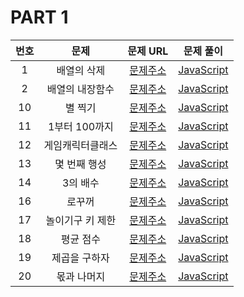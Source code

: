 # PART 1

| 번호 |       문제       |                                 문제 URL                                  |               문제 풀이                |
| :--: | :--------------: | :-----------------------------------------------------------------------: | :------------------------------------: |
|  1   |   배열의 삭제    |   [문제주소](https://www.notion.so/1-94677631c7b642a7bf3a60d93137f7b5)    |    [JavaScript](./1-배열의삭제.js)     |
|  2   | 배열의 내장함수  |   [문제주소](https://www.notion.so/2-788973aacbf949dc81e98db31036d458)    |  [JavaScript](./2-배열의내장함수.js)   |
|  10  |     별 찍기      |   [문제주소](https://www.notion.so/10-26e59abc17d6492eb8fe8f8c20c632ca)   |      [JavaScript](./10-별찍기.js)      |
|  11  |  1부터 100까지   | [문제주소](https://www.notion.so/11-for-e1aa3b5776fb4aa5b04addd81514f3a4) |   [JavaScript](./11-1부터100까지.js)   |
|  12  | 게임캐릭터클래스 |   [문제주소](https://www.notion.so/12-428b1f00ec8e4199a62e512afc83ab0b)   | [JavaScript](./12-게임캐릭터클래스.js) |
|  13  |   몇 번째 행성   |   [문제주소](https://www.notion.so/13-d4c0ca85e92d4bcb90b6b2091a00b502)   |    [JavaScript](./13-몇번째행성.js)    |
|  14  |     3의 배수     |  [문제주소](https://www.notion.so/14-3-40c5e827e7954e969c4eb7554021dda6)  |     [JavaScript](./14-3의배수.js)      |
|  16  |      로꾸꺼      |   [문제주소](https://www.notion.so/16-6a79764cb50f4849ad35b30073d61df0)   |      [JavaScript](./16-로꾸꺼.js)      |
|  17  | 놀이기구 키 제한 |   [문제주소](https://www.notion.so/17-a4f5e8077c1d4527b173f96858666127)   |  [JavaScript](./17-놀이기구키제한.js)  |
|  18  |    평균 점수     |   [문제주소](https://www.notion.so/18-4183c53d7a934f4da8fe54507dceb00a)   |     [JavaScript](./18-평균점수.js)     |
|  19  |  제곱을 구하자   |   [문제주소](https://www.notion.so/19-b268261747b3455a874b19f9dbb89ccf)   |   [JavaScript](./19-제곱을구하자.js)   |
|  20  |   몫과 나머지    |   [문제주소](https://www.notion.so/20-62c820e571564b488e8136d7c1b7c46f)   |    [JavaScript](./20-몫과나머지.js)    |

